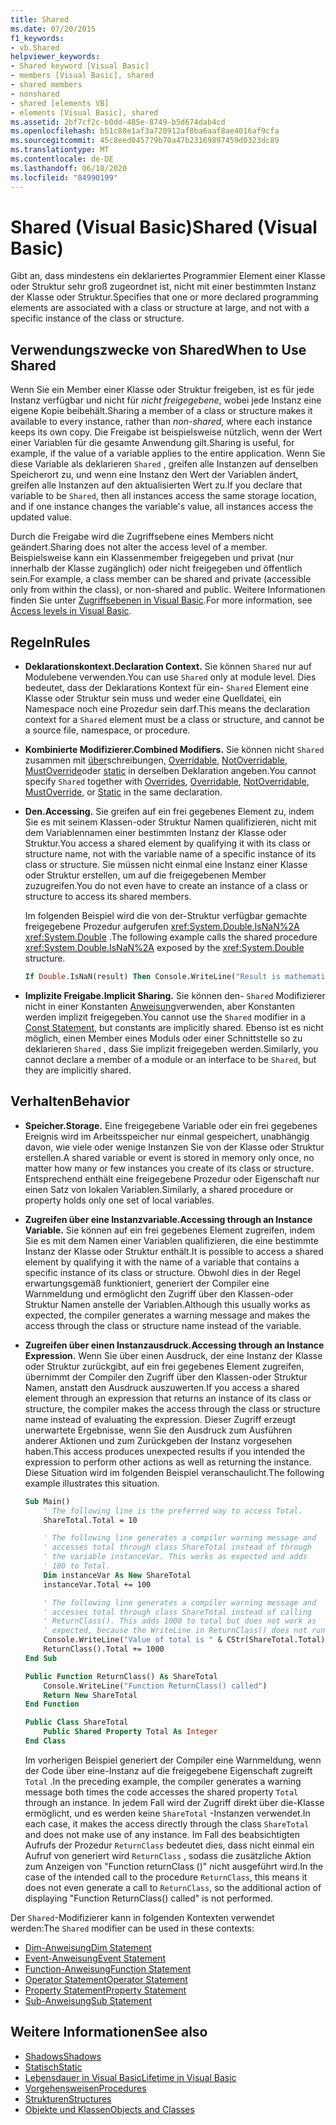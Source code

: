 ```yaml
---
title: Shared
ms.date: 07/20/2015
f1_keywords:
- vb.Shared
helpviewer_keywords:
- Shared keyword [Visual Basic]
- members [Visual Basic], shared
- shared members
- nonshared
- shared [elements VB]
- elements [Visual Basic], shared
ms.assetid: 2bf7cf2c-b0dd-485e-8749-b5d674dab4cd
ms.openlocfilehash: b51c88e1af3a720912af8ba6aaf8ae4016af9cfa
ms.sourcegitcommit: 45c8eed045779b70a47b23169897459d0323dc89
ms.translationtype: MT
ms.contentlocale: de-DE
ms.lasthandoff: 06/18/2020
ms.locfileid: "84990199"
---
```

# <a name="shared-visual-basic"></a><span data-ttu-id="31aff-102">Shared (Visual Basic)</span><span class="sxs-lookup"><span data-stu-id="31aff-102">Shared (Visual Basic)</span></span>

<span data-ttu-id="31aff-103">Gibt an, dass mindestens ein deklariertes Programmier Element einer Klasse oder Struktur sehr groß zugeordnet ist, nicht mit einer bestimmten Instanz der Klasse oder Struktur.</span><span class="sxs-lookup"><span data-stu-id="31aff-103">Specifies that one or more declared programming elements are associated with a class or structure at large, and not with a specific instance of the class or structure.</span></span>

## <a name="when-to-use-shared"></a><span data-ttu-id="31aff-104">Verwendungszwecke von Shared</span><span class="sxs-lookup"><span data-stu-id="31aff-104">When to Use Shared</span></span>

<span data-ttu-id="31aff-105">Wenn Sie ein Member einer Klasse oder Struktur freigeben, ist es für jede Instanz verfügbar und nicht für *nicht freigegebene*, wobei jede Instanz eine eigene Kopie beibehält.</span><span class="sxs-lookup"><span data-stu-id="31aff-105">Sharing a member of a class or structure makes it available to every instance, rather than *non-shared*, where each instance keeps its own copy.</span></span> <span data-ttu-id="31aff-106">Die Freigabe ist beispielsweise nützlich, wenn der Wert einer Variablen für die gesamte Anwendung gilt.</span><span class="sxs-lookup"><span data-stu-id="31aff-106">Sharing is useful, for example, if the value of a variable applies to the entire application.</span></span> <span data-ttu-id="31aff-107">Wenn Sie diese Variable als deklarieren `Shared` , greifen alle Instanzen auf denselben Speicherort zu, und wenn eine Instanz den Wert der Variablen ändert, greifen alle Instanzen auf den aktualisierten Wert zu.</span><span class="sxs-lookup"><span data-stu-id="31aff-107">If you declare that variable to be `Shared`, then all instances access the same storage location, and if one instance changes the variable's value, all instances access the updated value.</span></span>

<span data-ttu-id="31aff-108">Durch die Freigabe wird die Zugriffsebene eines Members nicht geändert.</span><span class="sxs-lookup"><span data-stu-id="31aff-108">Sharing does not alter the access level of a member.</span></span> <span data-ttu-id="31aff-109">Beispielsweise kann ein Klassenmember freigegeben und privat (nur innerhalb der Klasse zugänglich) oder nicht freigegeben und öffentlich sein.</span><span class="sxs-lookup"><span data-stu-id="31aff-109">For example, a class member can be shared and private (accessible only from within the class), or non-shared and public.</span></span> <span data-ttu-id="31aff-110">Weitere Informationen finden Sie unter [Zugriffsebenen in Visual Basic](../../programming-guide/language-features/declared-elements/access-levels.md).</span><span class="sxs-lookup"><span data-stu-id="31aff-110">For more information, see [Access levels in Visual Basic](../../programming-guide/language-features/declared-elements/access-levels.md).</span></span>

## <a name="rules"></a><span data-ttu-id="31aff-111">Regeln</span><span class="sxs-lookup"><span data-stu-id="31aff-111">Rules</span></span>

- <span data-ttu-id="31aff-112">**Deklarationskontext.**</span><span class="sxs-lookup"><span data-stu-id="31aff-112">**Declaration Context.**</span></span> <span data-ttu-id="31aff-113">Sie können `Shared` nur auf Modulebene verwenden.</span><span class="sxs-lookup"><span data-stu-id="31aff-113">You can use `Shared` only at module level.</span></span> <span data-ttu-id="31aff-114">Dies bedeutet, dass der Deklarations Kontext für ein- `Shared` Element eine Klasse oder Struktur sein muss und weder eine Quelldatei, ein Namespace noch eine Prozedur sein darf.</span><span class="sxs-lookup"><span data-stu-id="31aff-114">This means the declaration context for a `Shared` element must be a class or structure, and cannot be a source file, namespace, or procedure.</span></span>

- <span data-ttu-id="31aff-115">**Kombinierte Modifizierer.**</span><span class="sxs-lookup"><span data-stu-id="31aff-115">**Combined Modifiers.**</span></span> <span data-ttu-id="31aff-116">Sie können nicht `Shared` zusammen mit [über](overrides.md)schreibungen, [Overridable](overridable.md), [NotOverridable](notoverridable.md), [MustOverride](mustoverride.md)oder [static](static.md) in derselben Deklaration angeben.</span><span class="sxs-lookup"><span data-stu-id="31aff-116">You cannot specify `Shared` together with [Overrides](overrides.md), [Overridable](overridable.md), [NotOverridable](notoverridable.md), [MustOverride](mustoverride.md), or [Static](static.md) in the same declaration.</span></span>

- <span data-ttu-id="31aff-117">**Den.**</span><span class="sxs-lookup"><span data-stu-id="31aff-117">**Accessing.**</span></span> <span data-ttu-id="31aff-118">Sie greifen auf ein frei gegebenes Element zu, indem Sie es mit seinem Klassen-oder Struktur Namen qualifizieren, nicht mit dem Variablennamen einer bestimmten Instanz der Klasse oder Struktur.</span><span class="sxs-lookup"><span data-stu-id="31aff-118">You access a shared element by qualifying it with its class or structure name, not with the variable name of a specific instance of its class or structure.</span></span> <span data-ttu-id="31aff-119">Sie müssen nicht einmal eine Instanz einer Klasse oder Struktur erstellen, um auf die freigegebenen Member zuzugreifen.</span><span class="sxs-lookup"><span data-stu-id="31aff-119">You do not even have to create an instance of a class or structure to access its shared members.</span></span>

     <span data-ttu-id="31aff-120">Im folgenden Beispiel wird die von der-Struktur verfügbar gemachte freigegebene Prozedur aufgerufen <xref:System.Double.IsNaN%2A> <xref:System.Double> .</span><span class="sxs-lookup"><span data-stu-id="31aff-120">The following example calls the shared procedure <xref:System.Double.IsNaN%2A> exposed by the <xref:System.Double> structure.</span></span>

     ```vb
     If Double.IsNaN(result) Then Console.WriteLine("Result is mathematically undefined.")
     ```

- <span data-ttu-id="31aff-121">**Implizite Freigabe.**</span><span class="sxs-lookup"><span data-stu-id="31aff-121">**Implicit Sharing.**</span></span> <span data-ttu-id="31aff-122">Sie können den- `Shared` Modifizierer nicht in einer Konstanten [Anweisung](../statements/const-statement.md)verwenden, aber Konstanten werden implizit freigegeben.</span><span class="sxs-lookup"><span data-stu-id="31aff-122">You cannot use the `Shared` modifier in a [Const Statement](../statements/const-statement.md), but constants are implicitly shared.</span></span> <span data-ttu-id="31aff-123">Ebenso ist es nicht möglich, einen Member eines Moduls oder einer Schnittstelle so zu deklarieren `Shared` , dass Sie implizit freigegeben werden.</span><span class="sxs-lookup"><span data-stu-id="31aff-123">Similarly, you cannot declare a member of a module or an interface to be `Shared`, but they are implicitly shared.</span></span>

## <a name="behavior"></a><span data-ttu-id="31aff-124">Verhalten</span><span class="sxs-lookup"><span data-stu-id="31aff-124">Behavior</span></span>

- <span data-ttu-id="31aff-125">**Speicher.**</span><span class="sxs-lookup"><span data-stu-id="31aff-125">**Storage.**</span></span> <span data-ttu-id="31aff-126">Eine freigegebene Variable oder ein frei gegebenes Ereignis wird im Arbeitsspeicher nur einmal gespeichert, unabhängig davon, wie viele oder wenige Instanzen Sie von der Klasse oder Struktur erstellen.</span><span class="sxs-lookup"><span data-stu-id="31aff-126">A shared variable or event is stored in memory only once, no matter how many or few instances you create of its class or structure.</span></span> <span data-ttu-id="31aff-127">Entsprechend enthält eine freigegebene Prozedur oder Eigenschaft nur einen Satz von lokalen Variablen.</span><span class="sxs-lookup"><span data-stu-id="31aff-127">Similarly, a shared procedure or property holds only one set of local variables.</span></span>

- <span data-ttu-id="31aff-128">**Zugreifen über eine Instanzvariable.**</span><span class="sxs-lookup"><span data-stu-id="31aff-128">**Accessing through an Instance Variable.**</span></span> <span data-ttu-id="31aff-129">Sie können auf ein frei gegebenes Element zugreifen, indem Sie es mit dem Namen einer Variablen qualifizieren, die eine bestimmte Instanz der Klasse oder Struktur enthält.</span><span class="sxs-lookup"><span data-stu-id="31aff-129">It is possible to access a shared element by qualifying it with the name of a variable that contains a specific instance of its class or structure.</span></span> <span data-ttu-id="31aff-130">Obwohl dies in der Regel erwartungsgemäß funktioniert, generiert der Compiler eine Warnmeldung und ermöglicht den Zugriff über den Klassen-oder Struktur Namen anstelle der Variablen.</span><span class="sxs-lookup"><span data-stu-id="31aff-130">Although this usually works as expected, the compiler generates a warning message and makes the access through the class or structure name instead of the variable.</span></span>

- <span data-ttu-id="31aff-131">**Zugreifen über einen Instanzausdruck.**</span><span class="sxs-lookup"><span data-stu-id="31aff-131">**Accessing through an Instance Expression.**</span></span> <span data-ttu-id="31aff-132">Wenn Sie über einen Ausdruck, der eine Instanz der Klasse oder Struktur zurückgibt, auf ein frei gegebenes Element zugreifen, übernimmt der Compiler den Zugriff über den Klassen-oder Struktur Namen, anstatt den Ausdruck auszuwerten.</span><span class="sxs-lookup"><span data-stu-id="31aff-132">If you access a shared element through an expression that returns an instance of its class or structure, the compiler makes the access through the class or structure name instead of evaluating the expression.</span></span> <span data-ttu-id="31aff-133">Dieser Zugriff erzeugt unerwartete Ergebnisse, wenn Sie den Ausdruck zum Ausführen anderer Aktionen und zum Zurückgeben der Instanz vorgesehen haben.</span><span class="sxs-lookup"><span data-stu-id="31aff-133">This access produces unexpected results if you intended the expression to perform other actions as well as returning the instance.</span></span> <span data-ttu-id="31aff-134">Diese Situation wird im folgenden Beispiel veranschaulicht.</span><span class="sxs-lookup"><span data-stu-id="31aff-134">The following example illustrates this situation.</span></span>
  
    ```vb
    Sub Main()
        ' The following line is the preferred way to access Total.
        ShareTotal.Total = 10

        ' The following line generates a compiler warning message and
        ' accesses total through class ShareTotal instead of through
        ' the variable instanceVar. This works as expected and adds
        ' 100 to Total.
        Dim instanceVar As New ShareTotal
        instanceVar.Total += 100

        ' The following line generates a compiler warning message and
        ' accesses total through class ShareTotal instead of calling
        ' ReturnClass(). This adds 1000 to total but does not work as
        ' expected, because the WriteLine in ReturnClass() does not run.
        Console.WriteLine("Value of total is " & CStr(ShareTotal.Total))
        ReturnClass().Total += 1000
    End Sub

    Public Function ReturnClass() As ShareTotal
        Console.WriteLine("Function ReturnClass() called")
        Return New ShareTotal
    End Function

    Public Class ShareTotal
        Public Shared Property Total As Integer
    End Class
    ```

     <span data-ttu-id="31aff-135">Im vorherigen Beispiel generiert der Compiler eine Warnmeldung, wenn der Code über eine-Instanz auf die freigegebene Eigenschaft zugreift `Total` .</span><span class="sxs-lookup"><span data-stu-id="31aff-135">In the preceding example, the compiler generates a warning message both times the code accesses the shared property `Total` through an instance.</span></span> <span data-ttu-id="31aff-136">In jedem Fall wird der Zugriff direkt über die-Klasse ermöglicht, und es werden keine `ShareTotal` -Instanzen verwendet.</span><span class="sxs-lookup"><span data-stu-id="31aff-136">In each case, it makes the access directly through the class `ShareTotal` and does not make use of any instance.</span></span> <span data-ttu-id="31aff-137">Im Fall des beabsichtigten Aufrufs der Prozedur `ReturnClass` bedeutet dies, dass nicht einmal ein Aufruf von generiert wird `ReturnClass` , sodass die zusätzliche Aktion zum Anzeigen von "Function returnClass ()" nicht ausgeführt wird.</span><span class="sxs-lookup"><span data-stu-id="31aff-137">In the case of the intended call to the procedure `ReturnClass`, this means it does not even generate a call to `ReturnClass`, so the additional action of displaying "Function ReturnClass() called" is not performed.</span></span>

<span data-ttu-id="31aff-138">Der `Shared`-Modifizierer kann in folgenden Kontexten verwendet werden:</span><span class="sxs-lookup"><span data-stu-id="31aff-138">The `Shared` modifier can be used in these contexts:</span></span>

- [<span data-ttu-id="31aff-139">Dim-Anweisung</span><span class="sxs-lookup"><span data-stu-id="31aff-139">Dim Statement</span></span>](../statements/dim-statement.md)
- [<span data-ttu-id="31aff-140">Event-Anweisung</span><span class="sxs-lookup"><span data-stu-id="31aff-140">Event Statement</span></span>](../statements/event-statement.md)
- [<span data-ttu-id="31aff-141">Function-Anweisung</span><span class="sxs-lookup"><span data-stu-id="31aff-141">Function Statement</span></span>](../statements/function-statement.md)
- [<span data-ttu-id="31aff-142">Operator Statement</span><span class="sxs-lookup"><span data-stu-id="31aff-142">Operator Statement</span></span>](../statements/operator-statement.md)
- [<span data-ttu-id="31aff-143">Property Statement</span><span class="sxs-lookup"><span data-stu-id="31aff-143">Property Statement</span></span>](../statements/property-statement.md)
- [<span data-ttu-id="31aff-144">Sub-Anweisung</span><span class="sxs-lookup"><span data-stu-id="31aff-144">Sub Statement</span></span>](../statements/sub-statement.md)
  
## <a name="see-also"></a><span data-ttu-id="31aff-145">Weitere Informationen</span><span class="sxs-lookup"><span data-stu-id="31aff-145">See also</span></span>

- [<span data-ttu-id="31aff-146">Shadows</span><span class="sxs-lookup"><span data-stu-id="31aff-146">Shadows</span></span>](shadows.md)
- [<span data-ttu-id="31aff-147">Statisch</span><span class="sxs-lookup"><span data-stu-id="31aff-147">Static</span></span>](static.md)
- [<span data-ttu-id="31aff-148">Lebensdauer in Visual Basic</span><span class="sxs-lookup"><span data-stu-id="31aff-148">Lifetime in Visual Basic</span></span>](../../programming-guide/language-features/declared-elements/lifetime.md)
- [<span data-ttu-id="31aff-149">Vorgehensweisen</span><span class="sxs-lookup"><span data-stu-id="31aff-149">Procedures</span></span>](../../programming-guide/language-features/procedures/index.md)
- [<span data-ttu-id="31aff-150">Strukturen</span><span class="sxs-lookup"><span data-stu-id="31aff-150">Structures</span></span>](../../programming-guide/language-features/data-types/structures.md)
- [<span data-ttu-id="31aff-151">Objekte und Klassen</span><span class="sxs-lookup"><span data-stu-id="31aff-151">Objects and Classes</span></span>](../../programming-guide/language-features/objects-and-classes/index.md)
